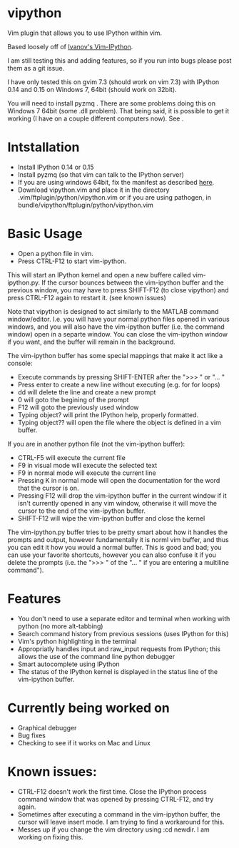 vipython
========

Vim plugin that allows you to use IPython within vim.

Based loosely off of [Ivanov's Vim-IPython](https://github.com/ivanov/vim-ipython).

I am still testing this and adding features, so if you run into bugs please post them as a git issue.

I have only tested this on gvim 7.3 (should work on vim 7.3) with IPython 0.14 and 0.15 on Windows 7, 64bit (should work on 32bit).

You will need to install pyzmq .  There are some problems doing this on Windows 7 64bit (some .dll problem).  That being said, it is possible to get it working (I have on a couple different computers now).  See .
# Intstallation
* Install IPython 0.14 or 0.15
* Install pyzmq (so that vim can talk to the IPython server)
* If you are using windows 64bit, fix the manifest as described [here](https://github.com/ivanov/vim-ipython/issues/20).
* Download vipython.vim and place it in the directory .vim/ftplugin/python/vipython.vim or if you are using pathogen, in bundle/vipython/ftplugin/python/vipython.vim


# Basic Usage
* Open a python file in vim.
* Press CTRL-F12 to start vim-ipython.  

This will start an IPython kernel and open a new buffere called vim-ipython.py.  If the cursor bounces between the vim-ipython buffer and the previous window, you may have to press SHIFT-F12 (to close vipython) and press CTRL-F12 again to restart it. (see known issues)

Note that vipython is designed to act similarly to the MATLAB command window/editor.  I.e. you will have your normal python files opened in various windows, and you will also have the vim-ipython buffer (i.e. the command window) open in a separte window.  You can close the vim-ipython window if you want, and the buffer will remain in the background.

The vim-ipython buffer has some special mappings that make it act like a console:
* Execute commands by pressing SHIFT-ENTER after the ">>> " or "... "
* Press enter to create a new line without executing (e.g. for for loops)
* dd will delete the line and create a new prompt
* 0 will goto the begining of the prompt
* F12 will goto the previously used window
* Typing object? will print the IPython help, properly formatted.
* Typing object?? will open the file where the object is defined in a vim buffer.

If you are in another python file (not the vim-ipython buffer):
* CTRL-F5 will execute the current file
* F9 in visual mode will execute the selected text
* F9 in normal mode will execute the current line
* Pressing K in normal mode will open the documentation for the word that the cursor is on.
* Pressing F12 will drop the vim-ipython buffer in the current window if it isn't currently opened in any vim window, otherwise it will move the cursor to the end of the vim-ipython buffer.
* SHIFT-F12 will wipe the vim-ipython buffer and close the kernel

The vim-ipython.py buffer tries to be pretty smart about how it handles the prompts and output, however fundamentally it is norml vim buffer, and thus you can edit it how you would a normal buffer.  This is good and bad; you can use your favorite shortcuts, however you can also confuse it if you delete the prompts (i.e. the ">>> " of the "... " if you are entering a multiline command").

# Features
* You don't need to use a separate editor and terminal when working with python (no more alt-tabbing)
* Search command history from previous sessions (uses IPython for this)
* Vim's python highlighting in the terminal
* Appropriatly handles input and raw_input requests from IPython; this allows the use of the command line python debugger
* Smart autocomplete using IPython
* The status of the IPython kernel is displayed in the status line of the vim-ipython buffer.

# Currently being worked on
* Graphical debugger
* Bug fixes
* Checking to see if it works on Mac and Linux

# Known issues:
* CTRL-F12 doesn't work the first time.  Close the IPython process command window that was opened by pressing CTRL-F12, and try again.
* Sometimes after executing a command in the vim-ipython buffer, the cursor will leave insert mode.  I am trying to find a workaround for this.
* Messes up if you change the vim directory using :cd newdir.  I am working on fixing this.
